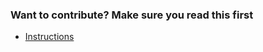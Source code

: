 ### Want to contribute? Make sure you read this first

* [Instructions](https://github.com/AndersonFriaca/jQuery-Magnetic-Card-Reader/#contributing)
